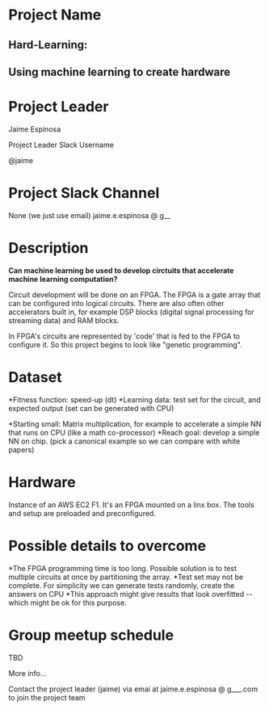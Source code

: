 

# Project Name

## Hard-Learning:
## Using machine learning to create hardware

# Project Leader

Jaime Espinosa

Project Leader Slack Username

@jaime

# Project Slack Channel

None (we just use email)
jaime.e.espinosa @ g__

# Description

**Can machine learning be used to develop circtuits that accelerate machine learning computation?**

Circuit development will be done on an FPGA. The FPGA is a gate array that can be configured into logical circuits.  There are also 
often other accelerators built in, for example DSP blocks (digital signal processing for streaming data) and RAM blocks.

In FPGA's circuits are represented by 'code' that is fed to the FPGA to configure it. So this project begins to look like 
"genetic programming".  

# Dataset

*Fitness function: speed-up (dt) 
*Learning data: test set for the circuit, and expected output (set can be generated with CPU)

*Starting small:
Matrix multiplication, for example to accelerate a simple NN that runs on CPU (like a math co-processor)
*Reach goal: develop a simple NN on chip. (pick a canonical example so we can compare with white papers)

# Hardware

Instance of an AWS EC2 F1.  It's an FPGA mounted on a linx box.  The tools and setup are preloaded and preconfigured. 

# Possible details to overcome

*The FPGA programming time is too long. Possible solution is to test multiple circuits at once by partitioning the array.
*Test set may not be complete. For simplicity we can generate tests randomly, create the answers on CPU
*This approach might give results that look overfitted -- which might be ok for this purpose. 

# Group meetup schedule

TBD 

More info...

Contact the project leader (jaime) via emai at jaime.e.espinosa @ g___.com to join the project team
